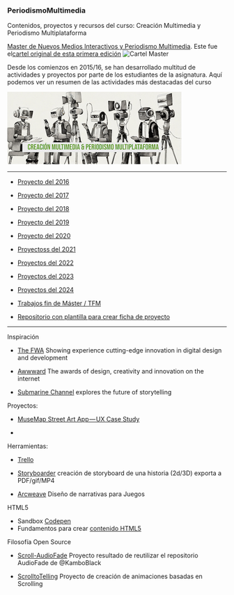 ### PeriodismoMultimedia 

Contenidos, proyectos y recursos del curso: Creación Multimedia y Periodismo Multiplataforma

[Master de Nuevos Medios Interactivos y Periodismo Multimedia](https://masteres.ugr.es/newmedia_periodismomultimedia/). Este fue el[cartel original de esta primera edición](https://github.com/mgea/PeriodismoMultimedia/blob/master/2016/Cartel_Nuevos%20medios%20Interactivos.pdf) 
![Cartel Master](https://github.com/mgea/PeriodismoMultimedia/blob/master/2016/CartelNMI2015-16.png)

Desde los comienzos en 2015/16, se han desarrollado multitud de actividades y proyectos por parte de los estudiantes de la asignatura. Aquí podemos ver un resumen de las actividades más destacadas del curso 

![logo](MasterLOGO24%20-%20mini%20CMyPM.jpg)

---


- [Proyecto del 2016](https://github.com/mgea/PeriodismoMultimedia/blob/master/2016/README.md) 



- [Proyecto del 2017](https://github.com/mgea/PeriodismoMultimedia/blob/master/2017/README.md) 



- [Proyecto del 2018](https://github.com/mgea/PeriodismoMultimedia/blob/master/2018/readme.md) 


- [Proyecto del 2019](https://github.com/mgea/PeriodismoMultimedia/blob/master/2019/readme.md) 

- [Proyecto del 2020](https://github.com/mgea/PeriodismoMultimedia/blob/master/2020/readme.md)
- [Proyectoss del 2021](https://github.com/mgea/PeriodismoMultimedia/blob/master/2021/readme.md)   
- [Proyectos del 2022](https://github.com/mgea/PeriodismoMultimedia/blob/master/2022/readme.md)   
- [Proyectos del 2023](https://github.com/mgea/PeriodismoMultimedia/tree/master/2023)
- [Proyectos del 2024](https://github.com/mgea/PeriodismoMultimedia/tree/master/2024)

- [Trabajos fin de Máster / TFM](https://github.com/mgea/PeriodismoMultimedia/blob/master/TFM/readme.md)

- [Repositorio con plantilla para crear ficha de proyecto](https://github.com/mgea/PeriodismoMultimedia_Template)

---

Inspiración

- [The FWA](https://thefwa.com) Showing experience cutting-edge innovation in digital design and development  

- [Awwward](https://www.awwwards.com) The awards of design, creativity and innovation on the internet 

- [Submarine Channel](https://submarinechannel.com) explores the future of storytelling

Proyectos: 

- [MuseMap Street Art App — UX Case Study](https://blog.prototypr.io/musemap-street-art-app-ux-case-study-9bec6a99823b)

- 

Herramientas: 

- [Trello](https://trello.com/b/3YjvDccp/proyectomultimedia)

- [Storyboarder](https://wonderunit.com/storyboarder/) creación de storyboard de una historia (2d/3D) exporta a PDF/gif/MP4
- [Arcweave](https://arcweave.com) Diseño de narrativas para Juegos




HTML5 

- Sandbox [Codepen](https://codepen.io)
- Fundamentos para crear [contenido HTML5](https://github.com/mgea/PeriodismoMultimedia/blob/master/html5/readme.md)

Filosofía Open Source

- [Scroll-AudioFade](https://github.com/mgea/AudioFade) Proyecto resultado de reutilizar el repositorio AudioFade de @KamboBlack  

- [ScrolltoTelling](https://github.com/mgea/ScrolltoTelling) Proyecto de creación de animaciones basadas en Scrolling

